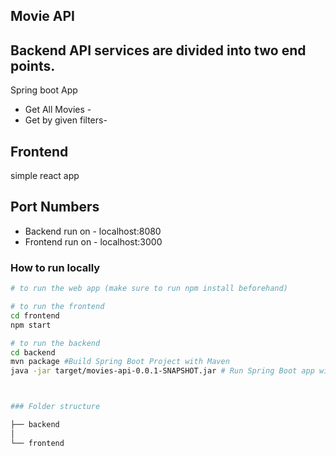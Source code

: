 ## Movie API

## Backend API services are divided into two end points. 

Spring boot App

* Get All Movies - 
* Get by given filters-

## Frontend

simple react app

## Port Numbers

* Backend run on - localhost:8080
* Frontend run on - localhost:3000

### How to run locally

```bash
# to run the web app (make sure to run npm install beforehand)

# to run the frontend 
cd frontend
npm start 

# to run the backend
cd backend 
mvn package #Build Spring Boot Project with Maven 
java -jar target/movies-api-0.0.1-SNAPSHOT.jar # Run Spring Boot app with java -jar command


```
```bash


### Folder structure

├── backend
│                
└── frontend
    

```